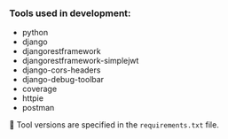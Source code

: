### Tools used in development:
- python
- django
- djangorestframework
- djangorestframework-simplejwt
- django-cors-headers
- django-debug-toolbar
- coverage
- httpie
- postman

:memo: Tool versions are specified in the `requirements.txt` file.
